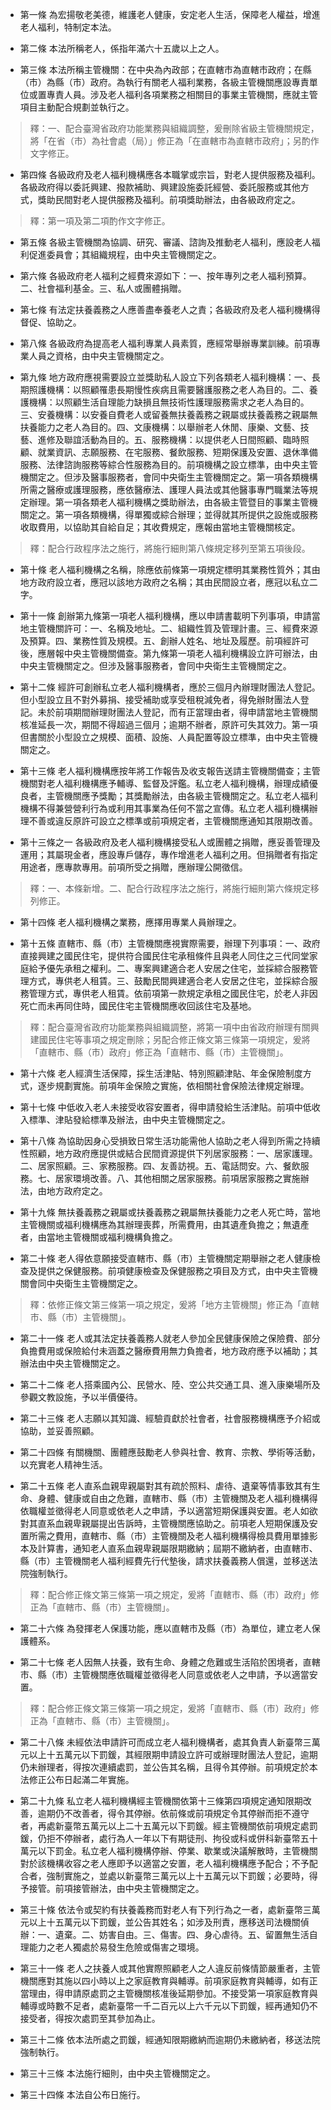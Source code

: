 * 第一條 為宏揚敬老美德，維護老人健康，安定老人生活，保障老人權益，增進老人福利，特制定本法。

* 第二條 本法所稱老人，係指年滿六十五歲以上之人。

* 第三條 本法所稱主管機關：在中央為內政部；在直轄市為直轄市政府；在縣（市）為縣（市）政府。為執行有關老人福利業務，各級主管機關應設專責單位或置專責人員。涉及老人福利各項業務之相關目的事業主管機關，應就主管項目主動配合規劃並執行之。

> 釋：一、配合臺灣省政府功能業務與組織調整，爰刪除省級主管機關規定，將「在省（市）為社會處（局）」修正為「在直轄市為直轄市政府」；另酌作文字修正。

* 第四條 各級政府及老人福利機構應各本職掌或宗旨，對老人提供服務及福利。各級政府得以委託興建、撥款補助、興建設施委託經營、委託服務或其他方式，獎助民間對老人提供服務及福利。前項獎助辦法，由各級政府定之。

> 釋：第一項及第二項酌作文字修正。

* 第五條 各級主管機關為協調、研究、審議、諮詢及推動老人福利，應設老人福利促進委員會；其組織規程，由中央主管機關定之。

* 第六條 各級政府老人福利之經費來源如下：一、按年專列之老人福利預算。二、社會福利基金。三、私人或團體捐贈。

* 第七條 有法定扶養義務之人應善盡奉養老人之責；各級政府及老人福利機構得督促、協助之。

* 第八條 各級政府為提高老人福利專業人員素質，應經常舉辦專業訓練。前項專業人員之資格，由中央主管機關定之。

* 第九條 地方政府應視需要設立並獎助私人設立下列各類老人福利機構：一、長期照護機構：以照顧罹患長期慢性疾病且需要醫護服務之老人為目的。二、養護機構：以照顧生活自理能力缺損且無技術性護理服務需求之老人為目的。三、安養機構：以安養自費老人或留養無扶養義務之親屬或扶養義務之親屬無扶養能力之老人為目的。四、文康機構：以舉辦老人休閒、康樂、文藝、技藝、進修及聯誼活動為目的。五、服務機構：以提供老人日間照顧、臨時照顧、就業資訊、志願服務、在宅服務、餐飲服務、短期保護及安置、退休準備服務、法律諮詢服務等綜合性服務為目的。前項機構之設立標準，由中央主管機關定之。但涉及醫事服務者，會同中央衛生主管機關定之。第一項各類機構所需之醫療或護理服務，應依醫療法、護理人員法或其他醫事專門職業法等規定辦理。第一項各類老人福利機構之獎助辦法，由各級主管暨目的事業主管機關定之。第一項各類機構，得單獨或綜合辦理；並得就其所提供之設施或服務收取費用，以協助其自給自足；其收費規定，應報由當地主管機關核定。

> 釋：配合行政程序法之施行，將施行細則第八條規定移列至第五項後段。

* 第十條 老人福利機構之名稱，除應依前條第一項規定標明其業務性質外；其由地方政府設立者，應冠以該地方政府之名稱；其由民間設立者，應冠以私立二字。

* 第十一條 創辦第九條第一項老人福利機構，應以申請書載明下列事項，申請當地主管機關許可：一、名稱及地址。二、組織性質及管理計畫。三、經費來源及預算。四、業務性質及規模。五、創辦人姓名、地址及履歷。前項經許可後，應層報中央主管機關備查。第九條第一項老人福利機構設立許可辦法，由中央主管機關定之。但涉及醫事服務者，會同中央衛生主管機關定之。

* 第十二條 經許可創辦私立老人福利機構者，應於三個月內辦理財團法人登記。但小型設立且不對外募捐、接受補助或享受租稅減免者，得免辦財團法人登記。未於前項期間辦理財團法人登記，而有正當理由者，得申請當地主管機關核准延長一次，期間不得超過三個月；逾期不辦者，原許可失其效力。第一項但書關於小型設立之規模、面積、設施、人員配置等設立標準，由中央主管機關定之。

* 第十三條 老人福利機構應按年將工作報告及收支報告送請主管機關備查；主管機關對老人福利機構應予輔導、監督及評鑑。私立老人福利機構，辦理成績優良者，主管機關應予獎勵；其獎勵辦法，由各級主管機關定之。私立老人福利機構不得兼營營利行為或利用其事業為任何不當之宣傳。私立老人福利機構辦理不善或違反原許可設立之標準或前項規定者，主管機關應通知其限期改善。

* 第十三條之一 各級政府及老人福利機構接受私人或團體之捐贈，應妥善管理及運用；其屬現金者，應設專戶儲存，專作增進老人福利之用。但捐贈者有指定用途者，應專款專用。前項所受之捐贈，應辦理公開徵信。

> 釋：一、本條新增。二、配合行政程序法之施行，將施行細則第六條規定移列修正。

* 第十四條 老人福利機構之業務，應擇用專業人員辦理之。

* 第十五條 直轄市、縣（市）主管機關應視實際需要，辦理下列事項：一、政府直接興建之國民住宅，提供符合國民住宅承租條件且與老人同住之三代同堂家庭給予優先承租之權利。二、專案興建適合老人安居之住宅，並採綜合服務管理方式，專供老人租賃。三、鼓勵民間興建適合老人安居之住宅，並採綜合服務管理方式，專供老人租賃。依前項第一款規定承租之國民住宅，於老人非因死亡而未再同住時，國民住宅主管機關應收回該住宅及基地。

> 釋：配合臺灣省政府功能業務與組織調整，將第一項中由省政府辦理有關興建國民住宅等事項之規定刪除；另配合修正條文第三條第一項規定，爰將「直轄市、縣（市）政府」修正為「直轄市、縣（市）主管機關」。

* 第十六條 老人經濟生活保障，採生活津貼、特別照顧津貼、年金保險制度方式，逐步規劃實施。前項年金保險之實施，依相關社會保險法律規定辦理。

* 第十七條 中低收入老人未接受收容安置者，得申請發給生活津貼。前項中低收入標準、津貼發給標準及辦法，由中央主管機關定之。

* 第十八條 為協助因身心受損致日常生活功能需他人協助之老人得到所需之持續性照顧，地方政府應提供或結合民間資源提供下列居家服務：一、居家護理。二、居家照顧。三、家務服務。四、友善訪視。五、電話問安。六、餐飲服務。七、居家環境改善。八、其他相關之居家服務。前項居家服務之實施辦法，由地方政府定之。

* 第十九條 無扶養義務之親屬或扶養義務之親屬無扶養能力之老人死亡時，當地主管機關或福利機構應為其辦理喪葬，所需費用，由其遺產負擔之；無遺產者，由當地主管機關或福利機構負擔之。

* 第二十條 老人得依意願接受直轄市、縣（市）主管機關定期舉辦之老人健康檢查及提供之保健服務。前項健康檢查及保健服務之項目及方式，由中央主管機關會同中央衛生主管機關定之。

> 釋：依修正條文第三條第一項之規定，爰將「地方主管機關」修正為「直轄市、縣（市）主管機關」。

* 第二十一條 老人或其法定扶養義務人就老人參加全民健康保險之保險費、部分負擔費用或保險給付未涵蓋之醫療費用無力負擔者，地方政府應予以補助；其辦法由中央主管機關定之。

* 第二十二條 老人搭乘國內公、民營水、陸、空公共交通工具、進入康樂場所及參觀文教設施，予以半價優待。

* 第二十三條 老人志願以其知識、經驗貢獻於社會者，社會服務機構應予介紹或協助，並妥善照顧。

* 第二十四條 有關機關、團體應鼓勵老人參與社會、教育、宗教、學術等活動，以充實老人精神生活。

* 第二十五條 老人直系血親卑親屬對其有疏於照料、虐待、遺棄等情事致其有生命、身體、健康或自由之危難，直轄市、縣（市）主管機關及老人福利機構得依職權並徵得老人同意或依老人之申請，予以適當短期保護與安置。老人如欲對其直系血親卑親屬提出告訴時，主管機關應協助之。前項老人短期保護及安置所需之費用，直轄市、縣（市）主管機關及老人福利機構得檢具費用單據影本及計算書，通知老人直系血親卑親屬限期繳納；屆期不繳納者，由直轄市、縣（市）主管機關老人福利經費先行代墊後，請求扶養義務人償還，並移送法院強制執行。

> 釋：配合修正條文第三條第一項之規定，爰將「直轄市、縣（市）政府」修正為「直轄市、縣（市）主管機關」。

* 第二十六條 為發揮老人保護功能，應以直轄市及縣（市）為單位，建立老人保護體系。

* 第二十七條 老人因無人扶養，致有生命、身體之危難或生活陷於困境者，直轄市、縣（市）主管機關應依職權並徵得老人同意或依老人之申請，予以適當安置。

> 釋：配合修正條文第三條第一項之規定，爰將「直轄市、縣（市）政府」修正為「直轄市、縣（市）主管機關」。

* 第二十八條 未經依法申請許可而成立老人福利機構者，處其負責人新臺幣三萬元以上十五萬元以下罰鍰，其經限期申請設立許可或辦理財團法人登記，逾期仍未辦理者，得按次連續處罰，並公告其名稱，且得令其停辦。前項規定於本法修正公布日起滿二年實施。

* 第二十九條 私立老人福利機構經主管機關依第十三條第四項規定通知限期改善，逾期仍不改善者，得令其停辦。依前條或前項規定令其停辦而拒不遵守者，再處新臺幣五萬元以上二十五萬元以下罰鍰。經主管機關依前項規定處罰鍰，仍拒不停辦者，處行為人一年以下有期徒刑、拘役或科或併科新臺幣五十萬元以下罰金。私立老人福利機構停辦、停業、歇業或決議解散時，主管機關對於該機構收容之老人應即予以適當之安置，老人福利機構應予配合；不予配合者，強制實施之，並處以新臺幣三萬元以上十五萬元以下罰鍰；必要時，得予接管。前項接管辦法，由中央主管機關定之。

* 第三十條 依法令或契約有扶養義務而對老人有下列行為之一者，處新臺幣三萬元以上十五萬元以下罰鍰，並公告其姓名；如涉及刑責，應移送司法機關偵辦：一、遺棄。二、妨害自由。三、傷害。四、身心虐待。五、留置無生活自理能力之老人獨處於易發生危險或傷害之環境。

* 第三十一條 老人之扶養人或其他實際照顧老人之人違反前條情節嚴重者，主管機關應對其施以四小時以上之家庭教育與輔導。前項家庭教育與輔導，如有正當理由，得申請原處罰之主管機關核准後延期參加。不接受第一項家庭教育與輔導或時數不足者，處新臺幣一千二百元以上六千元以下罰鍰，經再通知仍不接受者，得按次處罰至其參加為止。

* 第三十二條 依本法所處之罰鍰，經通知限期繳納而逾期仍未繳納者，移送法院強制執行。

* 第三十三條 本法施行細則，由中央主管機關定之。

* 第三十四條 本法自公布日施行。

